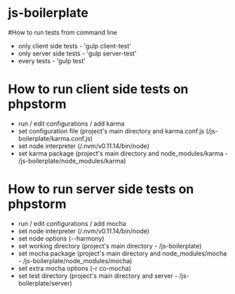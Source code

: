 # js-boilerplate

#How to run tests from command line
- only client side tests - 'gulp client-test'
- only server side tests - 'gulp server-test'
- every tests - 'gulp test'

# How to run client side tests on phpstorm
- run / edit configurations / add karma
- set configuration file (project's main directory and karma.conf.js (/js-boilerplate/karma.conf.js)
- set node interpreter (/.nvm/v0.11.14/bin/node)
- set karma package (project's main directory and node_modules/karma - /js-boilerplate/node_modules/karma)

# How to run server side tests on phpstorm
- run / edit configurations / add mocha
- set node interpreter (/.nvm/v0.11.14/bin/node) 
- set node options (--harmony)
- set working directory (project's main directory - /js-boilerplate)
- set mocha package (project's main directory and node_modules/mocha - /js-boilerplate/node_modules/mocha)
- set extra mocha options (-r co-mocha)
- set test directory (project's main directory and server - /js-boilerplate/server)
